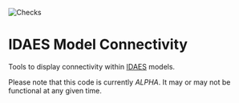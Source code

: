 ![Checks](https://github.com/prommis/idaes-connectivity/actions/workflows/checks.yml/badge.svg)


# IDAES Model Connectivity
Tools to display connectivity within [IDAES](https://idaes.org) models.

Please note that this code is currently *ALPHA*.
It may or may not be functional at any given time.
